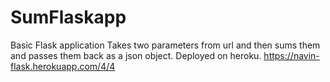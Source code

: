 # SumFlaskapp
Basic Flask application
Takes two parameters from url and then sums them and passes them back as a json object.
Deployed on heroku. https://navin-flask.herokuapp.com/4/4

